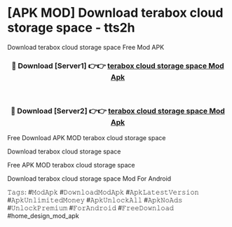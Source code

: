 # [APK MOD] Download  terabox cloud storage space - tts2h
Download terabox cloud storage space Free Mod APK

<div align="center">
<h3>🔴 Download [Server1] 👉👉 <a href="https://apk-comot.site?title=terabox_cloud_storage_space">terabox cloud storage space Mod Apk</a></h3><br>

<h3>🔴 Download [Server2] 👉👉 <a href="https://apk-comot.site?title=terabox_cloud_storage_space">terabox cloud storage space Mod Apk</a></h3>
</div>


Free Download APK MOD terabox cloud storage space

Download terabox cloud storage space 

Free APK MOD terabox cloud storage space 

Download terabox cloud storage space Mod For Android

𝚃𝚊𝚐𝚜: #𝙼𝚘𝚍𝙰𝚙𝚔 #𝙳𝚘𝚠𝚗𝚕𝚘𝚊𝚍𝙼𝚘𝚍𝙰𝚙𝚔 #𝙰𝚙𝚔𝙻𝚊𝚝𝚎𝚜𝚝𝚅𝚎𝚛𝚜𝚒𝚘𝚗 #𝙰𝚙𝚔𝚄𝚗𝚕𝚒𝚖𝚒𝚝𝚎𝚍𝙼𝚘𝚗𝚎𝚢 #𝙰𝚙𝚔𝚄𝚗𝚕𝚘𝚌𝚔𝙰𝚕𝚕 #𝙰𝚙𝚔𝙽𝚘𝙰𝚍𝚜 #𝚄𝚗𝚕𝚘𝚌𝚔𝙿𝚛𝚎𝚖𝚒𝚞𝚖 #𝙵𝚘𝚛𝙰𝚗𝚍𝚛𝚘𝚒𝚍 #𝙵𝚛𝚎𝚎𝙳𝚘𝚠𝚗𝚕𝚘𝚊𝚍 #home_design_mod_apk